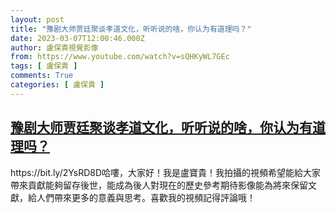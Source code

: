 ```yaml
---
layout: post
title: "豫剧大师贾廷聚谈孝道文化，听听说的啥，你认为有道理吗？"
date: 2023-03-07T12:00:46.000Z
author: 盧保貴視覺影像
from: https://www.youtube.com/watch?v=sQHKyWL7GEc
tags: [ 盧保貴 ]
comments: True
categories: [ 盧保貴 ]
---
```

<!--1678190446000-->
[豫剧大师贾廷聚谈孝道文化，听听说的啥，你认为有道理吗？](https://www.youtube.com/watch?v=sQHKyWL7GEc)
------

<div>
https://bit.ly/2YsRD8D哈嘍，大家好！我是盧寶貴！我拍攝的視頻希望能給大家帶來貢獻能夠留存後世，能成為後人對現在的歷史參考期待影像能為將來保留文獻，給人們帶來更多的意義與思考。喜歡我的視頻記得評論哦！
</div>
